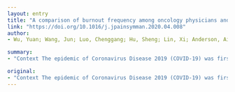 ```yaml
---
layout: entry
title: "A comparison of burnout frequency among oncology physicians and nurses working on the front lines and usual wards during the COVID-19 epidemic in Wuhan, China"
link: "https://doi.org/10.1016/j.jpainsymman.2020.04.008"
author:
- Wu, Yuan; Wang, Jun; Luo, Chenggang; Hu, Sheng; Lin, Xi; Anderson, Aimee E.; Bruera, Eduardo; Yang, Xiaoxin; Wei, Shaozhong; Qian, Yu

summary:
- "Context The epidemic of Coronavirus Disease 2019 (COVID-19) was first identified in Wuhan, China. In the affected countries, physicians and nurses are at high risk of infection. Results The group working on the front lines had a lower frequency of burnout compared to the usual ward group. Compared to medical staff working on usual and front lines for uninfected patients, medical staff on the COVID19 front line had lower burnout frequency."

original:
- "Context The epidemic of Coronavirus Disease 2019 (COVID-19) was first identified in Wuhan, China and has now spread worldwide. In the affected countries, physicians and nurses are under heavy workload conditions and are at high risk of infection. Objectives The aim of this study was to compare the frequency of burnout between physicians and nurses on the front line and those working in usual wards. Methods A survey with 49 questions total was administered to 220 medical staff members from the COVID-19 front lines and usual wards, with a ratio of 1:1. General information such as age, gender, marriage status, and the Maslach Burnout Inventory-Medical Personnel (MBI), were gathered and compared. Results The group working on the front lines had a lower frequency of burnout (13% versus 39%, P < .0001), and were less worried about being infected compared to the usual ward group. Conclusion Compared to medical staff working on their usual wards for uninfected patients, medical staff working on the COVID-19 front line had a lower frequency of burnout. These results suggest that in the face of the COVID-19 crisis, both front line and usual ward staff should be considered when policies and procedures to support the well-being of health care workers are devised."
---
```


